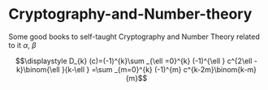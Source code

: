 # Cryptography-and-Number-theory
Some good books to self-taught Cryptography and Number Theory related to it
$\alpha$, $\beta$



$$\displaystyle D_{k} (c)=(-1)^{k}\sum _{\ell =0}^{k} (-1)^{\ell } c^{2\ell -k}\binom{\ell }{k-\ell } =\sum _{m=0}^{k} (-1)^{m} c^{k-2m}\binom{k-m}{m}$$
